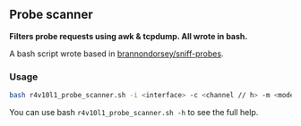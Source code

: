 ## Probe scanner  
**Filters probe requests using awk &amp; tcpdump. All wrote in bash.**
  
A bash script wrote based in [brannondorsey/sniff-probes](https://github.com/brannondorsey/sniff-probes).

### Usage  
```bash
bash r4v10l1_probe_scanner.sh -i <interface> -c <channel // h> -m <mode>
```  
You can use bash `r4v10l1_probe_scanner.sh -h` to see the full help.

